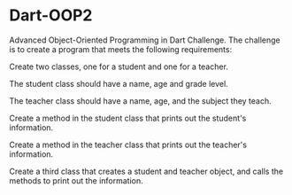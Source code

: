 # Dart-OOP2
Advanced Object-Oriented Programming in Dart Challenge.
The challenge is to create a program that meets the following requirements:

Create two classes, one for a student and one for a teacher.

The student class should have a name, age and grade level.

The teacher class should have a name, age, and the subject they teach.

Create a method in the student class that prints out the student's information.

Create a method in the teacher class that prints out the teacher's information.

Create a third class that creates a student and teacher object, and calls the methods to print out the information.
